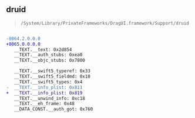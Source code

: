 ## druid

> `/System/Library/PrivateFrameworks/DragUI.framework/Support/druid`

```diff

-8064.2.0.0.0
+8065.0.0.0.0
   __TEXT.__text: 0x2d854
   __TEXT.__auth_stubs: 0xea0
   __TEXT.__objc_stubs: 0x7800

   __TEXT.__swift5_typeref: 0x33
   __TEXT.__swift5_fieldmd: 0x10
   __TEXT.__swift5_types: 0x4
-  __TEXT.__info_plist: 0x811
+  __TEXT.__info_plist: 0x819
   __TEXT.__unwind_info: 0xc18
   __TEXT.__eh_frame: 0x48
   __DATA_CONST.__auth_got: 0x760

```
